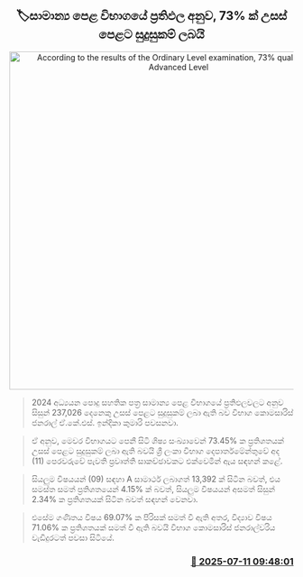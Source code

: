 <p align='center'><b><h2 align='center' title='According to the results of the Ordinary Level examination, 73% qualify for the Advanced Level'>🏷සාමාන්‍ය පෙළ විභාගයේ ප්‍රතිඵල අනුව, 73% ක් උසස් පෙළට සුදුසුකම් ලබයි</h2></b></p>
<p align='center'><img src='https://helakuru.sgp1.cdn.digitaloceanspaces.com/esana/images/lib/exam-re.jpg' width='600' alt='According to the results of the Ordinary Level examination, 73% qualify for the Advanced Level'></p>

> 2024 අධ්‍යයන පොදු සහතික පත්‍ර සාමාන්‍ය පෙළ විභාගයේ ප්‍රතිඵලවලට අනුව සිසුන් 237,026 දෙනෙකු උසස් පෙළට සුදුසුකම් ලබා ඇති බව විභාග කොමසාරිස් ජනරාල් ඒ.කේ.එස්. ඉන්දිකා කුමාරි පවසනවා.

> ඒ අනුව, මෙවර විභාගයට පෙනී සිටි ශිෂ්‍ය සංඛ්‍යාවෙන් 73.45% ක ප්‍රතිශතයක් උසස් පෙළට සුදුසුකම් ලබා ඇති බවයි ශ්‍රී ලංකා විභාග දෙපාර්තමේන්තුවේ අද (11) පෙරවරුවේ පැවති ප්‍රවෘත්ති සාකච්ඡාවකට එක්වෙමින් ඇය සඳහන් කළේ.

> සියලුම විෂයයන් (09) සඳහා A සාමාර්ථ ලබාගත් 13,392 ක් සිටින බවත්, එය සමස්ත සමත් ප්‍රතිශතයෙන් 4.15% ක් බවත්, සියලුම විෂයයන් අසමත් සිසුන් 2.34% ක ප්‍රතිශතයක් සිටින බවත් සඳහන් වෙනවා.

> එසේම ගණිතය විෂය 69.07% ක පිරිසක් සමත් වී ඇති අතර, විද්‍යාව විෂය 71.06% ක ප්‍රතිශතයක් සමත් වී ඇති බවයි විභාග කොමසාරිස් ජනරාල්වරිය වැඩිදුරටත් පවසා සිටියේ.



<h3 align='right'><a href='https://www.helakuru.lk/esana/p/111773/'>📅 2025-07-11 09:48:01</a></h3>
